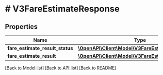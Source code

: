 # # V3FareEstimateResponse

## Properties

Name | Type | Description | Notes
------------ | ------------- | ------------- | -------------
**fare_estimate_result_status** | [**\OpenAPI\Client\Model\V3FareEstimateResultStatus**](V3FareEstimateResultStatus.md) |  | [optional]
**fare_estimate_result** | [**\OpenAPI\Client\Model\V3FareEstimateResult**](V3FareEstimateResult.md) |  | [optional]

[[Back to Model list]](../../README.md#models) [[Back to API list]](../../README.md#endpoints) [[Back to README]](../../README.md)

